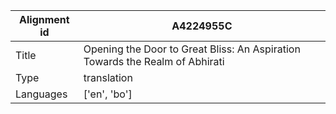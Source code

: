 |Alignment id | A4224955C
| --- | --- 
|Title | Opening the Door to Great Bliss: An Aspiration Towards the Realm of Abhirati 
|Type | translation
|Languages | ['en', 'bo']